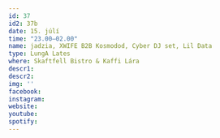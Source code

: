 ```yaml
---
id: 37
id2: 37b
date: 15. júlí
time: "23.00–02.00"
name: jadzia, XWIFE B2B Kosmodod, Cyber DJ set, Lil Data
type: LungA Lates
where: Skaftfell Bistro & Kaffi Lára
descr1:
descr2: 
img: ''
facebook: 
instagram:  
website:
youtube: 
spotify:
---
```

